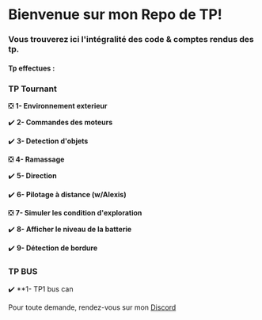 # Bienvenue sur mon Repo de TP! 

### Vous trouverez ici l'intégralité des code & comptes rendus des tp.

#### Tp effectues :
### TP Tournant
:negative_squared_cross_mark:  **1- Environnement exterieur** 

:heavy_check_mark: **2- Commandes des moteurs**

:heavy_check_mark: **3- Detection d'objets**

:negative_squared_cross_mark:  **4- Ramassage**

:heavy_check_mark: **5- Direction**

:heavy_check_mark: **6- Pilotage à distance (w/Alexis)**

:negative_squared_cross_mark:  **7- Simuler les condition d'exploration**

:heavy_check_mark: **8- Afficher le niveau de la batterie**

:heavy_check_mark: **9- Détection de bordure**

### TP BUS
:heavy_check_mark: **1- TP1 bus can

Pour toute demande, rendez-vous sur mon [Discord](https://discord.gg/JcWXQjXfUX)

